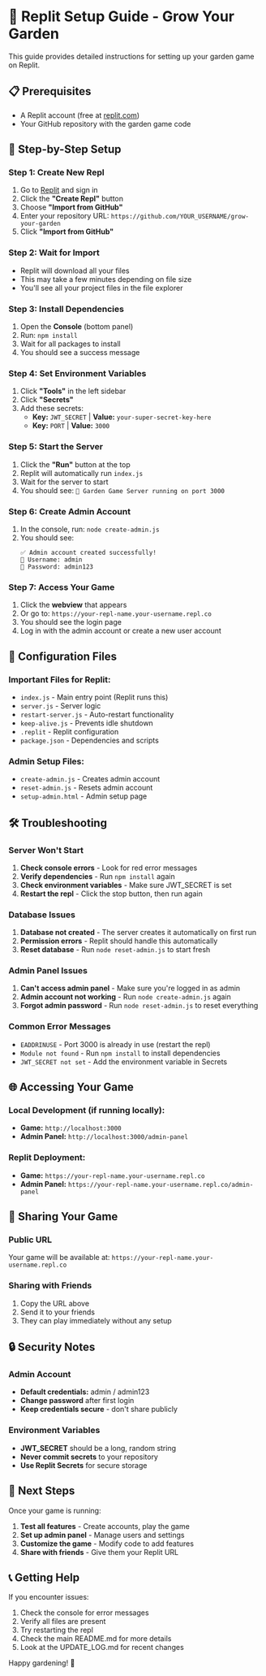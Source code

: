 # 🌱 Replit Setup Guide - Grow Your Garden

This guide provides detailed instructions for setting up your garden game on Replit.

## 📋 Prerequisites

- A Replit account (free at [replit.com](https://replit.com))
- Your GitHub repository with the garden game code

## 🚀 Step-by-Step Setup

### **Step 1: Create New Repl**
1. Go to [Replit](https://replit.com) and sign in
2. Click the **"Create Repl"** button
3. Choose **"Import from GitHub"**
4. Enter your repository URL: `https://github.com/YOUR_USERNAME/grow-your-garden`
5. Click **"Import from GitHub"**

### **Step 2: Wait for Import**
- Replit will download all your files
- This may take a few minutes depending on file size
- You'll see all your project files in the file explorer

### **Step 3: Install Dependencies**
1. Open the **Console** (bottom panel)
2. Run: `npm install`
3. Wait for all packages to install
4. You should see a success message

### **Step 4: Set Environment Variables**
1. Click **"Tools"** in the left sidebar
2. Click **"Secrets"**
3. Add these secrets:
   - **Key:** `JWT_SECRET` | **Value:** `your-super-secret-key-here`
   - **Key:** `PORT` | **Value:** `3000`

### **Step 5: Start the Server**
1. Click the **"Run"** button at the top
2. Replit will automatically run `index.js`
3. Wait for the server to start
4. You should see: `🌱 Garden Game Server running on port 3000`

### **Step 6: Create Admin Account**
1. In the console, run: `node create-admin.js`
2. You should see:
   ```
   ✅ Admin account created successfully!
   👤 Username: admin
   🔑 Password: admin123
   ```

### **Step 7: Access Your Game**
1. Click the **webview** that appears
2. Or go to: `https://your-repl-name.your-username.repl.co`
3. You should see the login page
4. Log in with the admin account or create a new user account

## 🔧 Configuration Files

### **Important Files for Replit:**
- `index.js` - Main entry point (Replit runs this)
- `server.js` - Server logic
- `restart-server.js` - Auto-restart functionality
- `keep-alive.js` - Prevents idle shutdown
- `.replit` - Replit configuration
- `package.json` - Dependencies and scripts

### **Admin Setup Files:**
- `create-admin.js` - Creates admin account
- `reset-admin.js` - Resets admin account
- `setup-admin.html` - Admin setup page

## 🛠️ Troubleshooting

### **Server Won't Start**
1. **Check console errors** - Look for red error messages
2. **Verify dependencies** - Run `npm install` again
3. **Check environment variables** - Make sure JWT_SECRET is set
4. **Restart the repl** - Click the stop button, then run again

### **Database Issues**
1. **Database not created** - The server creates it automatically on first run
2. **Permission errors** - Replit should handle this automatically
3. **Reset database** - Run `node reset-admin.js` to start fresh

### **Admin Panel Issues**
1. **Can't access admin panel** - Make sure you're logged in as admin
2. **Admin account not working** - Run `node create-admin.js` again
3. **Forgot admin password** - Run `node reset-admin.js` to reset everything

### **Common Error Messages**
- `EADDRINUSE` - Port 3000 is already in use (restart the repl)
- `Module not found` - Run `npm install` to install dependencies
- `JWT_SECRET not set` - Add the environment variable in Secrets

## 🌐 Accessing Your Game

### **Local Development (if running locally):**
- **Game:** `http://localhost:3000`
- **Admin Panel:** `http://localhost:3000/admin-panel`

### **Replit Deployment:**
- **Game:** `https://your-repl-name.your-username.repl.co`
- **Admin Panel:** `https://your-repl-name.your-username.repl.co/admin-panel`

## 📱 Sharing Your Game

### **Public URL**
Your game will be available at:
`https://your-repl-name.your-username.repl.co`

### **Sharing with Friends**
1. Copy the URL above
2. Send it to your friends
3. They can play immediately without any setup

## 🔒 Security Notes

### **Admin Account**
- **Default credentials:** admin / admin123
- **Change password** after first login
- **Keep credentials secure** - don't share publicly

### **Environment Variables**
- **JWT_SECRET** should be a long, random string
- **Never commit secrets** to your repository
- **Use Replit Secrets** for secure storage

## 🎯 Next Steps

Once your game is running:
1. **Test all features** - Create accounts, play the game
2. **Set up admin panel** - Manage users and settings
3. **Customize the game** - Modify code to add features
4. **Share with friends** - Give them your Replit URL

## 📞 Getting Help

If you encounter issues:
1. Check the console for error messages
2. Verify all files are present
3. Try restarting the repl
4. Check the main README.md for more details
5. Look at the UPDATE_LOG.md for recent changes

Happy gardening! 🌱
